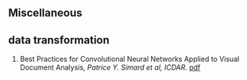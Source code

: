 ## Miscellaneous

## data transformation
1. Best Practices for Convolutional Neural Networks Applied to Visual Document Analysis, *Patrice Y. Simard et al, ICDAR.* [pdf](http://cognitivemedium.com/assets/rmnist/Simard.pdf)
